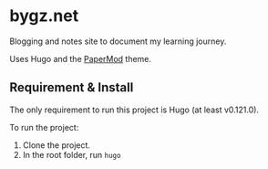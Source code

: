 # bygz.net
Blogging and notes site to document my learning journey.

Uses Hugo and the [PaperMod](https://github.com/adityatelange/hugo-PaperMod) theme.

## Requirement & Install
The only requirement to run this project is Hugo (at least v0.121.0).

To run the project:

1. Clone the project.
2. In the root folder, run `hugo`
